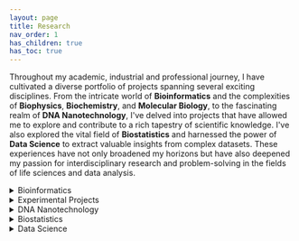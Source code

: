 ```yaml
---
layout: page
title: Research
nav_order: 1
has_children: true
has_toc: true
---
```


Throughout my academic, industrial and professional journey, I have cultivated a diverse portfolio of projects spanning several exciting disciplines. From the intricate world of **Bioinformatics** and the complexities of **Biophysics**, **Biochemistry**, and **Molecular Biology**, to the fascinating realm of **DNA Nanotechnology**, I've delved into projects that have allowed me to explore and contribute to a rich tapestry of scientific knowledge. I've also explored the vital field of **Biostatistics** and harnessed the power of **Data Science** to extract valuable insights from complex datasets. These experiences have not only broadened my horizons but have also deepened my passion for interdisciplinary research and problem-solving in the fields of life sciences and data analysis. 

<details>
<summary>Bioinformatics</summary>

- Molecular Dynamics simulation
- RNA Seq
- Chip Seq
- Haplotype Tagging
- Single Cell Origin of Replication mapping
- Index Hopping

</details>

<details>
<summary>Experimental Projects</summary>
This is a brief description of the Experimental Projects section.
<details style="margin-left: 20px; border-left: 2px solid #333; padding-left: 10px;">
<summary>Biophysics</summary>
This is a brief description of the Biophysics subcategory.
</details>
<details style="margin-left: 20px; border-left: 2px solid #333; padding-left: 10px;">
<summary>Biochemistry</summary>
This is a brief description of the Biochemistry subcategory.
</details>
<details style="margin-left: 20px; border-left: 2px solid #333; padding-left: 10px;">
<summary>Molecular Biology</summary>
This is a brief description of the Molecular Biology subcategory.
</details>
</details>

<details>
<summary>DNA Nanotechnology</summary>

This is a brief description of the DNA Nanotechnology section.

</details>

<details>
<summary>Biostatistics</summary>

This is a brief description of the Biostatistics section.

</details>

<details>
<summary>Data Science</summary>

This is a brief description of the Data Science section.

</details>
